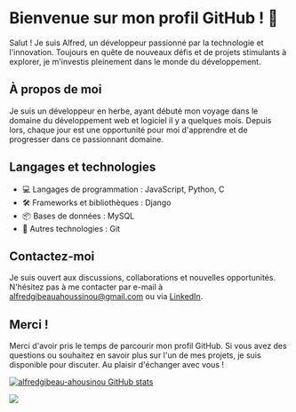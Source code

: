 # Bienvenue sur mon profil GitHub ! 👋

Salut ! Je suis Alfred, un développeur passionné par la technologie et l'innovation. Toujours en quête de nouveaux défis et de projets stimulants à explorer, je m'investis pleinement dans le monde du développement.

## À propos de moi

Je suis un développeur en herbe, ayant débuté mon voyage dans le domaine du développement web et logiciel il y a quelques mois. Depuis lors, chaque jour est une opportunité pour moi d'apprendre et de progresser dans ce passionnant domaine.

## Langages et technologies

- 💻 Langages de programmation : JavaScript, Python, C
- 🛠 Frameworks et bibliothèques : Django
- 📦 Bases de données : MySQL
- 🚀 Autres technologies : Git

## Contactez-moi

Je suis ouvert aux discussions, collaborations et nouvelles opportunités. N'hésitez pas à me contacter par e-mail à [alfredgibeauahoussinou@gmail.com](mailto:alfredgibeauahoussinou@gmail.com) ou via [LinkedIn](https://www.linkedin.com/in/alfred-gibeau-ahoussinou-810a25264).

## Merci !

Merci d'avoir pris le temps de parcourir mon profil GitHub. Si vous avez des questions ou souhaitez en savoir plus sur l'un de mes projets, je suis disponible pour discuter. Au plaisir d'échanger avec vous !

[![alfredgibeau-ahousinou GitHub stats](https://github-readme-stats.vercel.app/api?alfredgibeau-ahoussinou=anuraghazra)](https://github.com/anuraghazra/github-readme-stats)

<picture>
  <source
    srcset="https://github-readme-stats.vercel.app/api?alfredgibeau-ahoussinou=alfredgibeau-ahoussinou&show_icons=true&theme=dark"
    media="(prefers-color-scheme: dark)"
  />
  <source
    srcset="https://github-readme-stats.vercel.app/api?username=anuraghazra&show_icons=true"
    media="(prefers-color-scheme: light), (prefers-color-scheme: no-preference)"
  />
  <img src="https://github-readme-stats.vercel.app/api?username=anuraghazra&show_icons=true" />
</picture>

